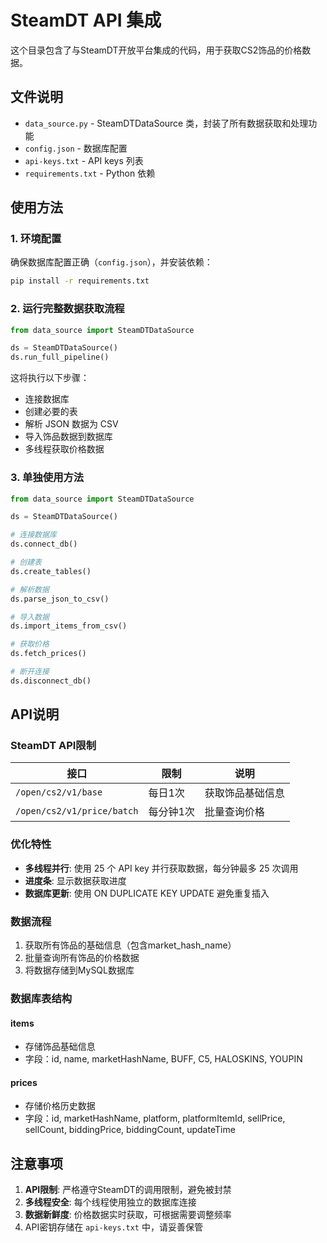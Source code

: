 # SteamDT API 集成

这个目录包含了与SteamDT开放平台集成的代码，用于获取CS2饰品的价格数据。

## 文件说明

- `data_source.py` - SteamDTDataSource 类，封装了所有数据获取和处理功能
- `config.json` - 数据库配置
- `api-keys.txt` - API keys 列表
- `requirements.txt` - Python 依赖

## 使用方法

### 1. 环境配置

确保数据库配置正确（`config.json`），并安装依赖：

```bash
pip install -r requirements.txt
```

### 2. 运行完整数据获取流程

```python
from data_source import SteamDTDataSource

ds = SteamDTDataSource()
ds.run_full_pipeline()
```

这将执行以下步骤：
- 连接数据库
- 创建必要的表
- 解析 JSON 数据为 CSV
- 导入饰品数据到数据库
- 多线程获取价格数据

### 3. 单独使用方法

```python
from data_source import SteamDTDataSource

ds = SteamDTDataSource()

# 连接数据库
ds.connect_db()

# 创建表
ds.create_tables()

# 解析数据
ds.parse_json_to_csv()

# 导入数据
ds.import_items_from_csv()

# 获取价格
ds.fetch_prices()

# 断开连接
ds.disconnect_db()
```

## API说明

### SteamDT API限制

| 接口 | 限制 | 说明 |
|---|---|---|
| `/open/cs2/v1/base` | 每日1次 | 获取饰品基础信息 |
| `/open/cs2/v1/price/batch` | 每分钟1次 | 批量查询价格 |

### 优化特性

- **多线程并行**: 使用 25 个 API key 并行获取数据，每分钟最多 25 次调用
- **进度条**: 显示数据获取进度
- **数据库更新**: 使用 ON DUPLICATE KEY UPDATE 避免重复插入

### 数据流程

1. 获取所有饰品的基础信息（包含market_hash_name）
2. 批量查询所有饰品的价格数据
3. 将数据存储到MySQL数据库

### 数据库表结构

#### items
- 存储饰品基础信息
- 字段：id, name, marketHashName, BUFF, C5, HALOSKINS, YOUPIN

#### prices
- 存储价格历史数据
- 字段：id, marketHashName, platform, platformItemId, sellPrice, sellCount, biddingPrice, biddingCount, updateTime

## 注意事项

1. **API限制**: 严格遵守SteamDT的调用限制，避免被封禁
2. **多线程安全**: 每个线程使用独立的数据库连接
3. **数据新鲜度**: 价格数据实时获取，可根据需要调整频率
4. API密钥存储在 `api-keys.txt` 中，请妥善保管